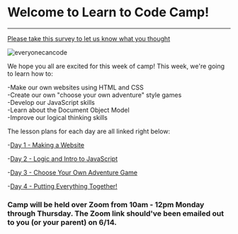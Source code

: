 # Welcome to Learn to Code Camp!
--------

[Please take this survey to let us know what you thought](https://delaware.ca1.qualtrics.com/jfe/form/SV_0TGXAvRUCKuWJXn)

![everyonecancode](https://images.unsplash.com/photo-1526649661456-89c7ed4d00b8?ixlib=rb-1.2.1&ixid=eyJhcHBfaWQiOjEyMDd9&auto=format&fit=crop&w=1171&q=80)

We hope you all are excited for this week of camp! This week, we're going to learn how to:

-Make our own websites using HTML and CSS<br>
-Create our own "choose your own adventure" style games<br>
-Develop our JavaScript skills<br>
-Learn about the Document Object Model<br>
-Improve our logical thinking skills <br>


The lesson plans for each day are all linked right below:

-[Day 1 - Making a Website](./day1)

-[Day 2 - Logic and Intro to JavaScript](./day2)

-[Day 3 - Choose Your Own Adventure Game](./day3)

-[Day 4 - Putting Everything Together!](./day4)


### Camp will be held over Zoom from 10am - 12pm Monday through Thursday. The Zoom link should've been emailed out to you (or your parent) on 6/14. 

